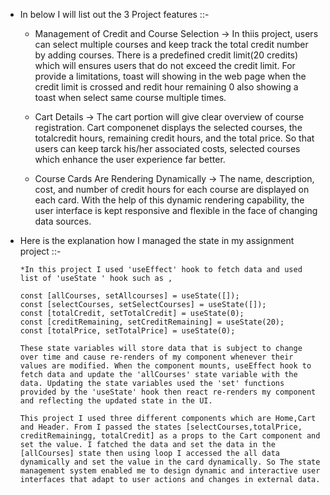 - In below I will list out the 3 Project features ::-

  - Management of Credit and Course Selection ->
    In thiis project, users can select multiple courses and keep track the total credit number by adding courses. There is a predefined credit limit(20 credits) which will ensures users that do not exceed the credit limit. For provide a limitations, toast will showing in the web page when the credit limit is crossed and redit hour remaining 0 also showing a toast when select same course multiple times.

  - Cart Details ->
    The cart portion will give clear overview of course registration. Cart componenet displays the selected courses, the totalcredit hours, remaining credit hours, and the total price. So that users can keep tarck his/her associated costs, selected courses which enhance the user experience far better.

  - Course Cards Are Rendering Dynamically ->
    The name, description, cost, and number of credit hours for each course are displayed on each card. With the help of this dynamic rendering capability, the user interface is kept responsive and flexible in the face of changing data sources.

- Here is the explanation how I managed the state in my assignment project ::-

      *In this project I used 'useEffect' hook to fetch data and used list of 'useState ' hook such as ,

      const [allCourses, setAllcourses] = useState([]);
      const [selectCourses, setSelectCourses] = useState([]);
      const [totalCredit, setTotalCredit] = useState(0);
      const [creditRemaining, setCreditRemaining] = useState(20);
      const [totalPrice, setTotalPrice] = useState(0);

      These state variables will store data that is subject to change over time and cause re-renders of my component whenever their values are modified. When the component mounts, useEffect hook to fetch data and update the 'allCourses' state variable with the data. Updating the state variables used the 'set' functions provided by the 'useState' hook then react re-renders my component and reflecting the updated state in the UI.

      This project I used three different components which are Home,Cart and Header. From I passed the states [selectCourses,totalPrice, creditRemainingg, totalCredit] as a props to the Cart component and set the value. I fatched the data and set the data in the [allCourses] state then using loop I accessed the all data dynamically and set the value in the card dynamically. So The state management system enabled me to design dynamic and interactive user interfaces that adapt to user actions and changes in external data.